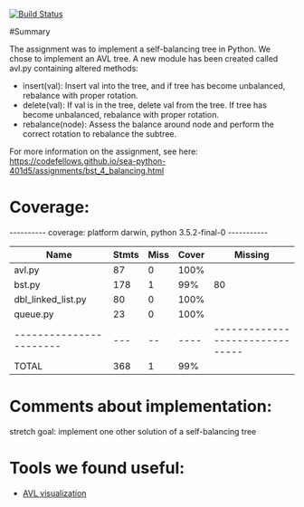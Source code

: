 [![Build Status](https://travis-ci.org/wenima/data-structures.svg?branch=bst-balance)](https://travis-ci.org/wenima/data-structures)

#Summary

The assignment was to implement a self-balancing tree in Python. We chose to
implement an AVL tree. A new module has been created called avl.py containing
altered methods:

* insert(val): Insert val into the tree, and if tree has become unbalanced,
  rebalance with proper rotation.
* delete(val): If val is in the tree, delete val from the tree. If tree has 
  become unbalanced, rebalance with proper rotation.
* rebalance(node): Assess the balance around node and perform the correct rotation
  to rebalance the subtree.

For more information on the assignment, see here: https://codefellows.github.io/sea-python-401d5/assignments/bst_4_balancing.html


# Coverage:

---------- coverage: platform darwin, python 3.5.2-final-0 -----------


| Name                     | Stmts | Miss | Cover | Missing                         |
| -----------------------  | ----- | ---- | ----- | ------------------------------- |
|         avl.py           |  87   |  0   | 100%  |                                 |
|         bst.py           |  178  |  1   |  99%  |   80                            |
|   dbl_linked_list.py     |  80   |  0   | 100%  |                                 |
|        queue.py          |  23   |  0   | 100%  |                                 |
| -----------------------  |  ---  |  --  | ----  | ------------------------------- |
| TOTAL                    |  368  |  1   |  99%  |                                 |


# Comments about implementation:
stretch goal: implement one other solution of a self-balancing tree

# Tools we found useful:

* [AVL visualization](https://www.cs.usfca.edu/~galles/visualization/AVLtree.html)
